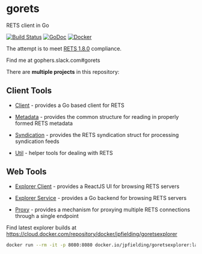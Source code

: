 gorets
======

RETS client in Go

[![Build Status](https://travis-ci.org/jpfielding/gorets.svg?branch=master)](https://travis-ci.org/jpfielding/gorets)
[![GoDoc](https://godoc.org/github.com/jpfielding/gorets?status.svg)](https://godoc.org/github.com/jpfielding/gorets)
[![Docker](https://goreportcard.com/badge/github.com/jpfielding/gorets)](https://goreportcard.com/badge/github.com/jpfielding/gorets)



The attempt is to meet [RETS 1.8.0](https://www.reso.org/specifications/) compliance.

Find me at gophers.slack.com#gorets


There are **multiple projects** in this repository:

## Client Tools

  * [Client](pkg/rets) - provides a Go based client for RETS

  * [Metadata](pkg/metadata) - provides the common structure for reading in properly formed RETS metadata

  * [Syndication](pkg/syndication) - provides the RETS syndication struct for processing syndication feeds 

  * [Util](pkg/util) - helper tools for dealing with RETS

## Web Tools

  * [Explorer Client](web/explorer) - provides a ReactJS UI for browsing RETS servers

  * [Explorer Service](pkg/explorer) - provides a Go backend for browsing RETS servers

  * [Proxy](pkg/proxy) - provides a mechanism for proxying multiple RETS connections through a single endpoint


Find latest explorer builds at https://cloud.docker.com/repository/docker/jpfielding/goretsexplorer

```sh
docker run --rm -it -p 8080:8080 docker.io/jpfielding/goretsexplorer:latest
```

